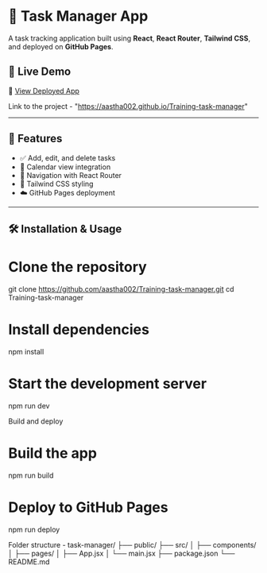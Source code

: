# 📝 Task Manager App

A task tracking application built using **React**, **React Router**, **Tailwind CSS**, and deployed on **GitHub Pages**.

## 🚀 Live Demo

🔗 [View Deployed App](https://aastha002.github.io/Training-task-manager/)

Link to the project - "https://aastha002.github.io/Training-task-manager"

---

## 📌 Features

- ✅ Add, edit, and delete tasks
- 📅 Calendar view integration
- 🧭 Navigation with React Router
- 🎨 Tailwind CSS styling
- ☁️ GitHub Pages deployment

---

## 🛠️ Installation & Usage

# Clone the repository
git clone https://github.com/aastha002/Training-task-manager.git
cd Training-task-manager

# Install dependencies
npm install

# Start the development server
npm run dev

Build and deploy 
# Build the app
npm run build

# Deploy to GitHub Pages
npm run deploy

Folder structure -
task-manager/
├── public/
├── src/
│   ├── components/
│   ├── pages/
│   ├── App.jsx
│   └── main.jsx
├── package.json
└── README.md

